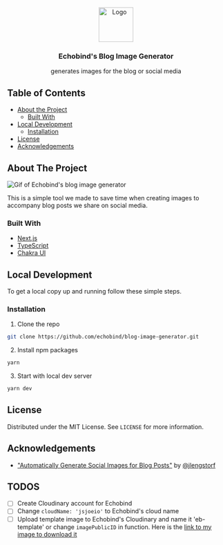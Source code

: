 <!--
*** To avoid retyping too much info. Do a search and replace for the following:
*** github_username, repo, twitter_handle, email
-->

<!-- PROJECT LOGO -->
<br />
<p align="center">
  <a href="https://echobind.com">
    <img src="https://camo.githubusercontent.com/d22763c73585cf5d4cf87534659689c2a6b3f214/68747470733a2f2f7265732d332e636c6f7564696e6172792e636f6d2f6372756e6368626173652d70726f64756374696f6e2f696d6167652f75706c6f61642f635f6c7061642c685f3235362c775f3235362c665f6175746f2c715f6175746f3a65636f2f76313439393437333135312f68326b3233696f6f3479687230676a746f636d792e6a7067" alt="Logo" width="80" height="80">
  </a>

  <h3 align="center">Echobind's Blog Image Generator</h3>

  <p align="center">
    generates images for the blog or social media
  </p>
</p>

<!-- TABLE OF CONTENTS -->

## Table of Contents

- [About the Project](#about-the-project)
  - [Built With](#built-with)
- [Local Development](#local-development)
  - [Installation](#installation)
- [License](#license)
- [Acknowledgements](#acknowledgements)

<!-- ABOUT THE PROJECT -->

## About The Project

![Gif of Echobind's blog image generator](https://i.ibb.co/Wcp7Bcx/2020-01-09-09-49-51.gif)

This is a simple tool we made to save time when creating images to accompany blog posts we share on social media.

### Built With

- [Next.js](https://nextjs.org)
- [TypeScript](https://typescriptlang.org/)
- [Chakra UI](https://chakra-ui.com/)

<!-- GETTING STARTED -->

## Local Development

To get a local copy up and running follow these simple steps.

### Installation

1. Clone the repo

```sh
git clone https://github.com/echobind/blog-image-generator.git
```

2. Install npm packages

```sh
yarn
```

3. Start with local dev server

```sh
yarn dev
```

<!-- LICENSE -->

## License

Distributed under the MIT License. See `LICENSE` for more information.

<!-- ACKNOWLEDGEMENTS -->

## Acknowledgements

- ["Automatically Generate Social Images for Blog Posts"](https://www.learnwithjason.dev/blog/auto-generate-social-image/) by [@jlengstorf](https://github.com/jlengstorf)

## TODOS

- [ ] Create Cloudinary account for Echobind
- [ ] Change `cloudName: 'jsjoeio'` to Echobind's cloud name
- [ ] Upload template image to Echobind's Cloudinary and name it 'eb-template' or change `imagePublicID` in function. Here is the [link to my image to download it](https://res.cloudinary.com/jsjoeio/image/upload/v1578506666/eb-template.jpg)
